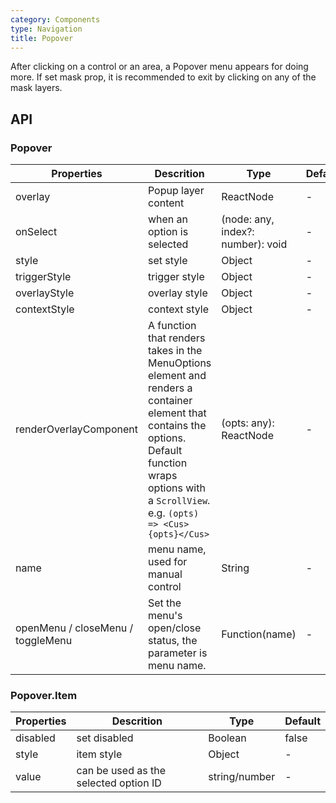 ```yaml
---
category: Components
type: Navigation
title: Popover
---
```


After clicking on a control or an area, a Popover menu appears for doing more.
If set mask prop, it is recommended to exit by clicking on any of the mask layers.

## API

### Popover

Properties | Descrition | Type | Default
-----------|------------|------|--------
| overlay   | Popup layer content  | ReactNode |  -   |
| onSelect   | when an option is selected    | (node: any, index?: number): void |  -   |
| style | set style  | Object |  -   |
| triggerStyle  | trigger style  | Object |  -   |
| overlayStyle  | overlay style  | Object |  -   |
| contextStyle  | context style  | Object |  -   |
| renderOverlayComponent  | A function that renders takes in the MenuOptions element and renders a container element that contains the options. Default function wraps options with a `ScrollView`. e.g. `(opts) => <Cus>{opts}</Cus>`  | (opts: any): ReactNode |  -   |
| name  | menu name, used for manual control   | String |  -   |
| openMenu / closeMenu / toggleMenu | Set the menu's open/close status, the parameter is menu name.  | Function(name) |  -   |

### Popover.Item

Properties | Descrition | Type | Default
-----------|------------|------|--------
| disabled   | set disabled    | Boolean |  false   |
| style  | item style   | Object |  -   |
| value | can be used as the selected option ID  | string/number |  -   |
